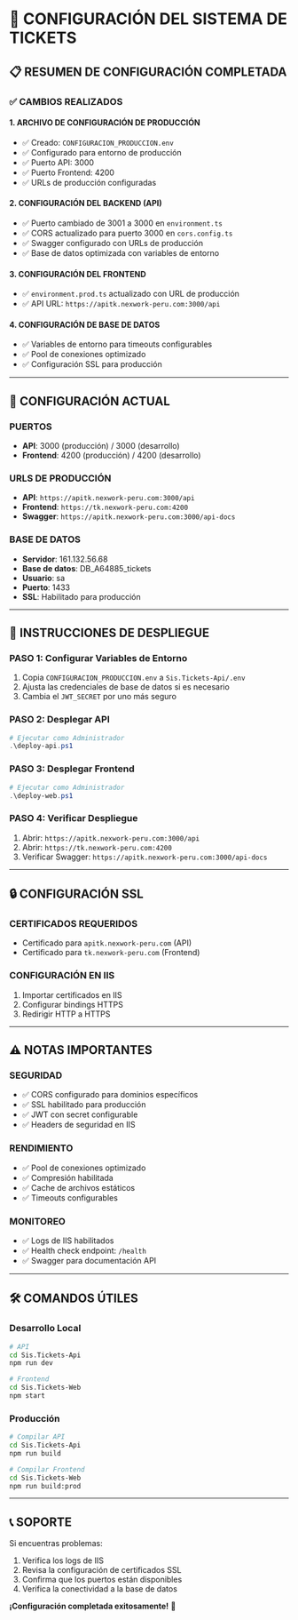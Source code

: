 # 🚀 CONFIGURACIÓN DEL SISTEMA DE TICKETS

## 📋 RESUMEN DE CONFIGURACIÓN COMPLETADA

### ✅ **CAMBIOS REALIZADOS**

#### 1. **ARCHIVO DE CONFIGURACIÓN DE PRODUCCIÓN**
- ✅ Creado: `CONFIGURACION_PRODUCCION.env`
- ✅ Configurado para entorno de producción
- ✅ Puerto API: 3000
- ✅ Puerto Frontend: 4200
- ✅ URLs de producción configuradas

#### 2. **CONFIGURACIÓN DEL BACKEND (API)**
- ✅ Puerto cambiado de 3001 a 3000 en `environment.ts`
- ✅ CORS actualizado para puerto 3000 en `cors.config.ts`
- ✅ Swagger configurado con URLs de producción
- ✅ Base de datos optimizada con variables de entorno

#### 3. **CONFIGURACIÓN DEL FRONTEND**
- ✅ `environment.prod.ts` actualizado con URL de producción
- ✅ API URL: `https://apitk.nexwork-peru.com:3000/api`

#### 4. **CONFIGURACIÓN DE BASE DE DATOS**
- ✅ Variables de entorno para timeouts configurables
- ✅ Pool de conexiones optimizado
- ✅ Configuración SSL para producción

---

## 🔧 **CONFIGURACIÓN ACTUAL**

### **PUERTOS**
- **API**: 3000 (producción) / 3000 (desarrollo)
- **Frontend**: 4200 (producción) / 4200 (desarrollo)

### **URLS DE PRODUCCIÓN**
- **API**: `https://apitk.nexwork-peru.com:3000/api`
- **Frontend**: `https://tk.nexwork-peru.com:4200`
- **Swagger**: `https://apitk.nexwork-peru.com:3000/api-docs`

### **BASE DE DATOS**
- **Servidor**: 161.132.56.68
- **Base de datos**: DB_A64885_tickets
- **Usuario**: sa
- **Puerto**: 1433
- **SSL**: Habilitado para producción

---

## 🚀 **INSTRUCCIONES DE DESPLIEGUE**

### **PASO 1: Configurar Variables de Entorno**
1. Copia `CONFIGURACION_PRODUCCION.env` a `Sis.Tickets-Api/.env`
2. Ajusta las credenciales de base de datos si es necesario
3. Cambia el `JWT_SECRET` por uno más seguro

### **PASO 2: Desplegar API**
```powershell
# Ejecutar como Administrador
.\deploy-api.ps1
```

### **PASO 3: Desplegar Frontend**
```powershell
# Ejecutar como Administrador
.\deploy-web.ps1
```

### **PASO 4: Verificar Despliegue**
1. Abrir: `https://apitk.nexwork-peru.com:3000/api`
2. Abrir: `https://tk.nexwork-peru.com:4200`
3. Verificar Swagger: `https://apitk.nexwork-peru.com:3000/api-docs`

---

## 🔒 **CONFIGURACIÓN SSL**

### **CERTIFICADOS REQUERIDOS**
- Certificado para `apitk.nexwork-peru.com` (API)
- Certificado para `tk.nexwork-peru.com` (Frontend)

### **CONFIGURACIÓN EN IIS**
1. Importar certificados en IIS
2. Configurar bindings HTTPS
3. Redirigir HTTP a HTTPS

---

## ⚠️ **NOTAS IMPORTANTES**

### **SEGURIDAD**
- ✅ CORS configurado para dominios específicos
- ✅ SSL habilitado para producción
- ✅ JWT con secret configurable
- ✅ Headers de seguridad en IIS

### **RENDIMIENTO**
- ✅ Pool de conexiones optimizado
- ✅ Compresión habilitada
- ✅ Cache de archivos estáticos
- ✅ Timeouts configurables

### **MONITOREO**
- ✅ Logs de IIS habilitados
- ✅ Health check endpoint: `/health`
- ✅ Swagger para documentación API

---

## 🛠️ **COMANDOS ÚTILES**

### **Desarrollo Local**
```bash
# API
cd Sis.Tickets-Api
npm run dev

# Frontend
cd Sis.Tickets-Web
npm start
```

### **Producción**
```bash
# Compilar API
cd Sis.Tickets-Api
npm run build

# Compilar Frontend
cd Sis.Tickets-Web
npm run build:prod
```

---

## 📞 **SOPORTE**

Si encuentras problemas:
1. Verifica los logs de IIS
2. Revisa la configuración de certificados SSL
3. Confirma que los puertos están disponibles
4. Verifica la conectividad a la base de datos

**¡Configuración completada exitosamente!** 🎉
